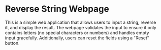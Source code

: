 # Reverse String Webpage

This is a simple web application that allows users to input a string, reverse it, and display the result. The webpage validates the input to ensure it only contains letters (no special characters or numbers) and handles empty input gracefully. Additionally, users can reset the fields using a "Reset" button.
